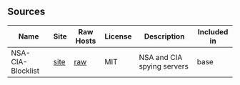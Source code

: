 ## Sources

| Name | Site | Raw Hosts | License | Description | Included in |
|------|------|-----------|---------|-------------|-------------| 
NSA-CIA-Blocklist |[site](https://github.com/tigthor/NSA-CIA-Blocklist) |[raw](https://raw.githubusercontent.com/tigthor/NSA-CIA-Blocklist/main/HOSTS/HOSTS) | MIT | NSA and CIA spying servers | base
